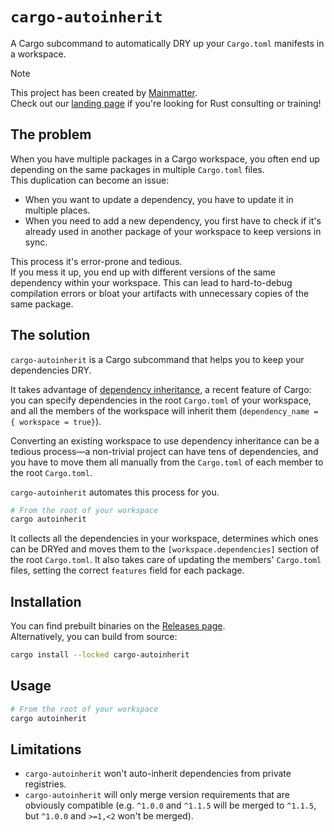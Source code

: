 # `cargo-autoinherit`

A Cargo subcommand to automatically DRY up your `Cargo.toml` manifests in a workspace.  

> [!NOTE]
> This project has been created by [Mainmatter](https://mainmatter.com/rust-consulting/).  
> Check out our [landing page](https://mainmatter.com/rust-consulting/) if you're looking for Rust consulting or training!

## The problem

When you have multiple packages in a Cargo workspace, you often end up depending on the same packages
in multiple `Cargo.toml` files.  
This duplication can become an issue:

- When you want to update a dependency, you have to update it in multiple places. 
- When you need to add a new dependency, you first have to check if it's already used in another package of your workspace
  to keep versions in sync.

This process it's error-prone and tedious.  
If you mess it up, you end up with different versions of the same dependency within your workspace. 
This can lead to hard-to-debug compilation errors or bloat your artifacts with unnecessary copies of the same package.

## The solution

`cargo-autoinherit` is a Cargo subcommand that helps you to keep your dependencies DRY.

It takes advantage of [dependency inheritance](https://doc.rust-lang.org/cargo/reference/specifying-dependencies.html#inheriting-a-dependency-from-a-workspace),
a recent feature of Cargo: you can specify dependencies in the root `Cargo.toml` of your workspace, 
and all the members of the workspace will inherit them (`dependency_name = { workspace = true}`).

Converting an existing workspace to use dependency inheritance can be a tedious process—a non-trivial project
can have tens of dependencies, and you have to move them all manually from the `Cargo.toml` 
of each member to the root `Cargo.toml`.

`cargo-autoinherit` automates this process for you.  

```bash
# From the root of your workspace
cargo autoinherit
```

It collects all the dependencies in your workspace, determines which ones can be DRYed and moves them to
the `[workspace.dependencies]` section of the root `Cargo.toml`. It also takes care of updating the members' 
`Cargo.toml` files, setting the correct `features` field for each package.

## Installation

You can find prebuilt binaries on the [Releases page](https://github.com/mainmatter/cargo-autoinherit/releases).  
Alternatively, you can build from source:

```bash
cargo install --locked cargo-autoinherit
```

## Usage

```bash
# From the root of your workspace
cargo autoinherit
```

## Limitations

- `cargo-autoinherit` won't auto-inherit dependencies from private registries.
- `cargo-autoinherit` will only merge version requirements that are obviously compatible (e.g. 
  `^1.0.0` and `^1.1.5` will be merged to `^1.1.5`, but `^1.0.0` and `>=1,<2` won't be merged).




